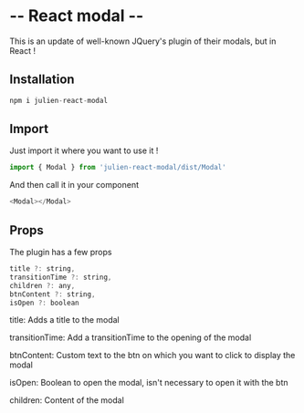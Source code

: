 
# -- React modal --

This is an update of well-known JQuery's plugin of their modals, but in React !




## Installation


```js
npm i julien-react-modal
```


## Import

Just import it where you want to use it !

```js
import { Modal } from 'julien-react-modal/dist/Modal'
```

And then call it in your component

```js
<Modal></Modal>
```

## Props

The plugin has a few props

```js
title ?: string,
transitionTime ?: string,
children ?: any,
btnContent ?: string,
isOpen ?: boolean
```

title: Adds a title to the modal

transitionTime: Add a transitionTime to the opening of the modal

btnContent: Custom text to the btn on which you want to click to display the modal

isOpen: Boolean to open the modal, isn't necessary to open it with the btn

children: Content of the modal

